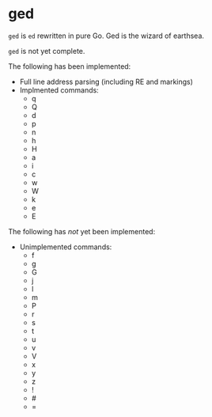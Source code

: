 # ged
`ged` is `ed` rewritten in pure Go.  Ged is the wizard of earthsea.

`ged` is not yet complete.

The following has been implemented:
- Full line address parsing (including RE and markings)
- Implmented commands:
  - q
  - Q
  - d
  - p
  - n
  - h
  - H
  - a
  - i
  - c
  - w
  - W
  - k
  - e
  - E

The following has *not* yet been implemented:
- Unimplemented commands:
  - f
  - g
  - G
  - j
  - l
  - m
  - P
  - r
  - s
  - t
  - u
  - v
  - V
  - x
  - y
  - z
  - !
  - \#
  - =